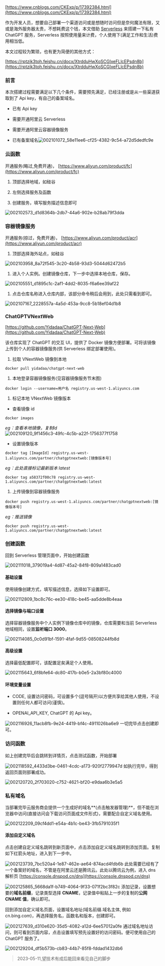 [https://www.cnblogs.com/CKExp/p/17392384.html](https://www.cnblogs.com/CKExp/p/17392384.html)


作为开发人员，想要自己部署一个渠道访问或是想随时访问但是奈何魔法有限，又或是海外服务器太贵，不想耗费这个钱，本文借助 [Serverless](https://martinfowler.com/articles/serverless.html?spm=a2c6h.12873639.article-detail.4.76a13633bB375u) 来搭建一下私有 ChatGPT 服务，Serverless 按照使用量来计费，个人使用下(满足工作和生活)费用相当低。


本文过程较为繁琐，也有更为简便的其他方式：

[https://rptzik3toh.feishu.cn/docx/XtrdduHwXoSCGIxeFLlcEPsdn8b](https://rptzik3toh.feishu.cn/docx/XtrdduHwXoSCGIxeFLlcEPsdn8b)


### 前言

本次搭建过程需要满足以下几个条件，需要预先满足，已经注册或是从一些渠道获取到了 Api key，有自己的备案域名。

* 已有 Api key

* 需要开通阿里云 Serverless

* 需要开通阿里云容器镜像服务

* 已有备案域名![002101072_58e11ee6-cf25-4382-9c54-a72d5dedfc9e](https://raw.githubusercontent.com/SAssassin/document-img/main/img/20241128/002101072_58e11ee6-cf25-4382-9c54-a72d5dedfc9e.png)


### 云函数

开通服务(略过,免费开通)， [https://www.aliyun.com/product/fc](https://www.aliyun.com/product/fc)

1. 顶部选择地域，如硅谷

2. 左侧选择服务及函数

3. 创建服务，填写服务描述信息即可

![002102573_d1d8364b-2db7-44a6-902e-b28ab79f3dda](https://raw.githubusercontent.com/SAssassin/document-img/main/img/20241128/002102573_d1d8364b-2db7-44a6-902e-b28ab79f3dda.png)

### 容器镜像服务

开通服务(掠过，免费开通)， [https://www.aliyun.com/product/acr](https://www.aliyun.com/product/acr)

1. 顶部选择海外站点，如硅谷

![002103958_8a72f545-3c20-4b58-93d3-5044d62472b5](https://raw.githubusercontent.com/SAssassin/document-img/main/img/20241128/002103958_8a72f545-3c20-4b58-93d3-5044d62472b5.png)
1. 进入个人实例。创建镜像仓库，下一步中选择本地仓库，保存。

![002105551_d1895c1c-2af1-4dd2-8035-f6a6ee39af22](https://raw.githubusercontent.com/SAssassin/document-img/main/img/20241128/002105551_d1895c1c-2af1-4dd2-8035-f6a6ee39af22.png)
1. 点击仓库名称进入仓库内部，该部分命令稍后会用到，此处只需看到即可。

![002107167_2228557a-4a5d-453a-9cc8-5b18ef04d1b8](https://raw.githubusercontent.com/SAssassin/document-img/main/img/20241128/002107167_2228557a-4a5d-453a-9cc8-5b18ef04d1b8.png)

### ChatGPTVNextWeb

[https://github.com/Yidadaa/ChatGPT-Next-Web](https://github.com/Yidadaa/ChatGPT-Next-Web)

该仓库实现了 ChatGPT 的交互 UI，提供了 Docker 镜像方便部署。可将该镜像上传到个人的容器镜像服务(供 Serverless 绑定部署使用)。

1. 拉取 VNextWeb 镜像到本地

```plain
docker pull yidadaa/chatgpt-next-web
```
1. 本地登录容器镜像服务(见容器镜像服务节末图)

```plain
docker login --username=用户名 registry.us-west-1.aliyuncs.com
```
1. 标记本地 VNextWeb 镜像版本

* 查看镜像 id

```plain
docker images
```
*eg：查看本地镜像，复制Id*
![002109120_9f1456c3-49fc-4c5b-a22f-1756377f1758](https://raw.githubusercontent.com/SAssassin/document-img/main/img/20241128/002109120_9f1456c3-49fc-4c5b-a22f-1756377f1758.png)
* 设置镜像版本

```plain
docker tag [ImageId] registry.us-west-1.aliyuncs.com/partner/chatgptnextweb:[镜像版本号]
```
*eg：此处直接标记最新版本 latest*
```plain
docker tag a58372f00c78 registry.us-west-1.aliyuncs.com/partner/chatgptnextweb:latest
```
1. 上传镜像到容器镜像服务

```plain
docker push registry.us-west-1.aliyuncs.com/partner/chatgptnextweb:[镜像版本号]
```
*eg：推送镜像*
```plain
docker push registry.us-west-1.aliyuncs.com/partner/chatgptnextweb:latest
```


### 创建函数

回到 Serverless 管理页面中，开始创建函数

![002111018_379019a4-4d87-45a2-84f8-809a1483cad0](https://raw.githubusercontent.com/SAssassin/document-img/main/img/20241128/002111018_379019a4-4d87-45a2-84f8-809a1483cad0.png)
#### 基础设置

使用镜像创建方式，填写描述信息，选择如下设置即可。

![002112809_1bc8c76c-ee30-418c-be45-aa5dde8b4eaa](https://raw.githubusercontent.com/SAssassin/document-img/main/img/20241128/002112809_1bc8c76c-ee30-418c-be45-aa5dde8b4eaa.png)
#### 选择镜像与端口设置

选择容器镜像服务中个人实例下镜像仓库中的镜像，仓库需要和当前 Serverless 地域相同，设置**监听端口 3000**。

![002114085_0c0d91bf-1591-4faf-9d55-08508244fb8d](https://raw.githubusercontent.com/SAssassin/document-img/main/img/20241128/002114085_0c0d91bf-1591-4faf-9d55-08508244fb8d.png)
#### 高级设置

选择最低配置即可，该配置足矣满足个人使用。

![002115643_6f8bfe64-dc80-417b-b0e5-2a3bf80c4000](https://raw.githubusercontent.com/SAssassin/document-img/main/img/20241128/002115643_6f8bfe64-dc80-417b-b0e5-2a3bf80c4000.png)
#### 环境变量设置

* CODE, 设置访问密码，可设置多个(逗号隔开)以方便共享给其他人使用，不设置则任何人都可访问(谨慎)。

* OPENAI_API_KEY, ChatGPT 的 Api key。

![002116926_11acb8fb-9e24-4419-bf4c-4911026ba6e9](https://raw.githubusercontent.com/SAssassin/document-img/main/img/20241128/002116926_11acb8fb-9e24-4419-bf4c-4911026ba6e9.png)
一切完毕点击创建即可。


### 访问函数

如上创建完毕后会跳转到详情页，点击测试函数，开始部署

![002118592_4433d3be-0461-4cdc-a173-920f2779947d](https://raw.githubusercontent.com/SAssassin/document-img/main/img/20241128/002118592_4433d3be-0461-4cdc-a173-920f2779947d.png)
如执行完毕，得到返回页面则部署成功。

![002120720_2f703020-c752-4621-bf20-e9daa6b3e5a5](https://raw.githubusercontent.com/SAssassin/document-img/main/img/20241128/002120720_2f703020-c752-4621-bf20-e9daa6b3e5a5.png)

### 私有域名

当部署完毕云服务商会提供一个生成好的域名**(点击触发器管理)**，但不能在浏览器中访问(直接访问会下载访问页面成文件形式)，需要配合自定义域名使用。

![002122209_09cf4dd1-e54a-4b1c-be43-3fb5791035f1](https://raw.githubusercontent.com/SAssassin/document-img/main/img/20241128/002122209_09cf4dd1-e54a-4b1c-be43-3fb5791035f1.png)
#### 添加自定义域名

点击创建自定义域名跳转到新页面中，点击添加自定义域名跳转到添加页面。复制如下红箭头地址，进入到下一步中。

![002123739_7bc520a4-1e87-462e-ae64-874acd4fdb6b](https://raw.githubusercontent.com/SAssassin/document-img/main/img/20241128/002123739_7bc520a4-1e87-462e-ae64-874acd4fdb6b.png)
此处需要已经有了一个备案好的域名，不管是在阿里云还是腾讯云。此处以腾讯云为例，进入 dns 解析页 [https://console.dnspod.cn/dns](https://console.dnspod.cn/dns)

![002125865_5668da1f-b749-4064-9f33-071f2bc3f82c](https://raw.githubusercontent.com/SAssassin/document-img/main/img/20241128/002125865_5668da1f-b749-4064-9f33-071f2bc3f82c.png)
添加记录，设置想要的**域名前缀**，记录类型选择 **CNAME**，记录值中粘贴上一步的复制的**公网 CNAME 值**，确认即可。

回到添加自定义域名页面，设置域名地址(域名前缀.域名主体, 例如 cn.bing.com)，再选择服务名，函数名和版本，创建即可。

![002127639_d310e620-35d5-4082-a12d-6ee57012a0fe](https://raw.githubusercontent.com/SAssassin/document-img/main/img/20241128/002127639_d310e620-35d5-4082-a12d-6ee57012a0fe.png)
通过域名地址访问，则可看到页面内容，点击设置填写预先设置好的访问密码。便可使用自己的 ChatGPT 服务了。

![002129204_df5b573b-cb83-44b7-85f8-fddad1432db6](https://raw.githubusercontent.com/SAssassin/document-img/main/img/20241128/002129204_df5b573b-cb83-44b7-85f8-fddad1432db6.png)

>2023-05-11,望技术有成后能回来看见自己的脚步

